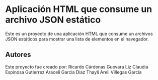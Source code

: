 # Aplicación HTML que consume un archivo JSON estático

Este es un proyecto de una aplicación HTML que consume un archivos JSON estáticos para mostrar una lista de elementos en el navegador.

## Autores

Este proyecto fue creado por:
Ricardo Cárdenas Guevara
Liz Claudia Espinosa Gutierrez
Araceli Garcia Diaz
Thayli Areli Villegas García